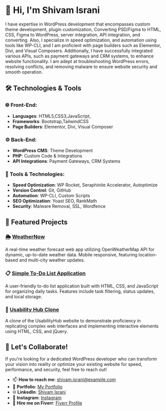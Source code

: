 # 👋 Hi, I'm Shivam Israni

I have expertise in WordPress development that encompasses custom theme development, plugin customization, Converting PSD/Figma to HTML, CSS, Figma to WordPress, server integration, API integration, and converting. Also, I specialize in speed optimization, and automation using tools like WP-CLI, and I am proficient with page builders such as Elementor, Divi, and Visual Composers.
Additionally, I have successfully integrated various APIs, such as payment gateways and CRM systems, to enhance website functionality. I am adept at troubleshooting WordPress errors, resolving conflicts, and removing malware to ensure website security and smooth operation.

## 🛠️ Technologies & Tools

### 🌐 Front-End:
- **Languages**: HTML5,CSS3,JavaScript,
- **Frameworks**: Bootstrap,TailwindCSS
- **Page Builders**: Elementor, Divi, Visual Composer

### ⚙️ Back-End:
- **WordPress CMS**: Theme Development
- **PHP**: Custom Code & Integrations
- **API Integrations**: Payment Gateways, CRM Systems

### 🧰 Tools & Technologies:
- **Speed Optimization**: WP Rocket, Seraphinite Accelerator, Autoptimize
- **Version Control**: Git, GitHub
- **Automation**: WP-CLI, Custom Scripts
- **SEO Optimization**: Yoast SEO, RankMath
- **Security**: Malware Removal, SSL, Wordfence

## 🚀 Featured Projects

### 🌦️ [WeatherNow](https://weathernowapi.netlify.app/)
A real-time weather forecast web app utilizing OpenWeatherMap API for dynamic, up-to-date weather data. Mobile responsive, featuring location-based and multi-city weather updates.

### 📋 [Simple To-Do List Application](https://simpletodolistapplication.netlify.app/)
A user-friendly to-do list application built with HTML, CSS, and JavaScript for organizing daily tasks. Features include task filtering, status updates, and local storage.

### 🧪 [Usability Hub Clone](https://usability-hub-clone-website.netlify.app/)
A clone of the UsabilityHub website to demonstrate proficiency in replicating complex web interfaces and implementing interactive elements using HTML, CSS, and jQuery.


## 🤝 Let's Collaborate!

If you're looking for a dedicated WordPress developer who can transform your vision into reality or optimize your existing website for speed, performance, and security, feel free to reach out!

- 📫 **How to reach me**: [shivam.israni@example.com](mailto:shivam.israni12@gmail.com)
- 💼 **Portfolio**: [My Portfolio](https://noto.li/hn3KD7)
- 🌐 **LinkedIn**: [Shivam Israni](https://linkedin.com/in/shivam-israni)
- 📸 **Instagram**: [Instagram](https://www.instagram.com/techy__shivam)
- 🎯 **Hire me on Fiverr**: [Fiverr Profile](https://www.fiverr.com/shivamisrani12)

